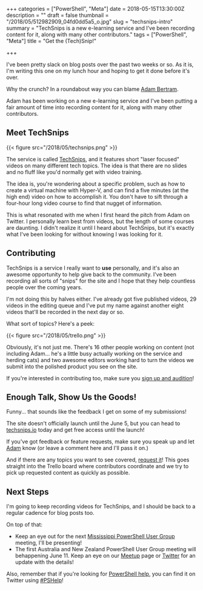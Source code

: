 +++
categories = ["PowerShell", "Meta"]
date = 2018-05-15T13:30:00Z
description = ""
draft = false
thumbnail = "/2018/05/512982909_04fd0dd5a5_o.jpg"
slug = "techsnips-intro"
summary = "TechSnips is a new e-learning service and I’ve been recording content for it, along with many other contributors."
tags = ["PowerShell", "Meta"]
title = "Get the (Tech)Snip!"

+++


I've been pretty slack on blog posts over the past two weeks or so. As it is, I'm writing this one on my lunch hour and hoping to get it done before it's over.

Why the crunch? In a roundabout way you can blame [Adam Bertram](https://twitter.com/adbertram/).

Adam has been working on a new e-learning service and I've been putting a fair amount of time into recording content for it, along with many other contributors.

## **Meet TechSnips**

{{< figure src="/2018/05/techsnips.png" >}}

The service is called [TechSnips](https://www.techsnips.io/), and it features short "laser focused" videos on many different tech topics. The idea is that there are no slides and no fluff like you'd normally get with video training.

The idea is, you're wondering about a specific problem, such as how to create a virtual machine with Hyper-V, and can find a five minutes (at the high end) video on how to accomplish it. You don't have to sift through a four-hour long video course to find that nugget of information.

This is what resonated with me when I first heard the pitch from Adam on Twitter. I personally learn best from videos, but the length of some courses are daunting. I didn't realize it until I heard about TechSnips, but it's exactly what I've been looking for without knowing I was looking for it.

## **Contributing**

TechSnips is a service I really want to **use** personally, and it's also an awesome opportunity to help give back to the community. I've been recording all sorts of "snips" for the site and I hope that they help countless people over the coming years.

I'm not doing this by halves either. I've already got five published videos, 29 videos in the editing queue and I've put my name against another eight videos that'll be recorded in the next day or so.

What sort of topics? Here's a peek:

{{< figure src="/2018/05/trello.png" >}}

Obviously, it's not just me. There's 16 other people working on content (not including Adam... he's a little busy actually working on the service and herding cats) and two awesome editors working hard to turn the videos we submit into the polished product you see on the site.

If you're interested in contributing too, make sure you [sign up and audition](https://www.techsnips.io/contributor-signup)!

## **Enough Talk, Show Us the Goods!**

Funny... that sounds like the feedback I get on some of my submissions!

The site doesn't officially launch until the June 5, but you can head to [techsnips.io](https://www.techsnips.io/) today and get free access until the launch!

If you've got feedback or feature requests, make sure you speak up and let [Adam](https://twitter.com/adbertram/) know (or leave a comment here and I'll pass it on.)

And if there are any topics you want to see covered, [request it](https://www.techsnips.io/content-request)! This goes straight into the Trello board where contributors coordinate and we try to pick up requested content as quickly as possible.

## **Next Steps**

I'm going to keep recording videos for TechSnips, and I should be back to a regular cadence for blog posts too.

On top of that:

* Keep an eye out for the next [Mississippi PowerShell User Group](http://mspsug.com/) meeting, I'll be presenting!
* The first Australia and New Zealand PowerShell User Group meeting will behappening June 11. Keep an eye on our [Meetup](https://www.meetup.com/ANZ-PowerShell-UserGroup/) page or [Twitter](https://twitter.com/ANZPSUG) for an update with the details!

Also, remember that if you're looking for [PowerShell help](https://king.geek.nz/2018/03/20/pshelp-twitter/), you can find it on Twitter using [#PSHelp](https://twitter.com/search?f=tweets&vertical=default&q=%23pshelp&src=typd)!

